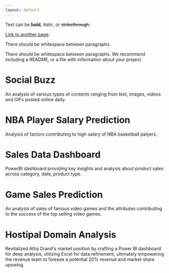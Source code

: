 ```yaml
---
layout: default
---
```


Text can be **bold**, _italic_, or ~~strikethrough~~.

[Link to another page](./another-page.html).

There should be whitespace between paragraphs.

There should be whitespace between paragraphs. We recommend including a README, or a file with information about your project.

# Social Buzz

An analysis of various types of contents ranging from text, images, videos and GIFs posted online daily.

# NBA Player Salary Prediction

Analysis of factors contributing to high salary of NBA basketball palyers.

# Sales Data Dashboard

PowerBI dashboard providing key insights and analysis about product sales across category, date, product type.

# Game Sales Prediction

An analysis of sales of famous video games and the attributes contributing to the success of the top selling video games.

# Hostipal Domain Analysis

Revitalized Atliq Grand's market position by crafting a Power BI dashboard for deep analysis, utilizing Excel for data refinement, ultimately empowering the revenue team to foresee a potential 20% revenue and market share upswing.


